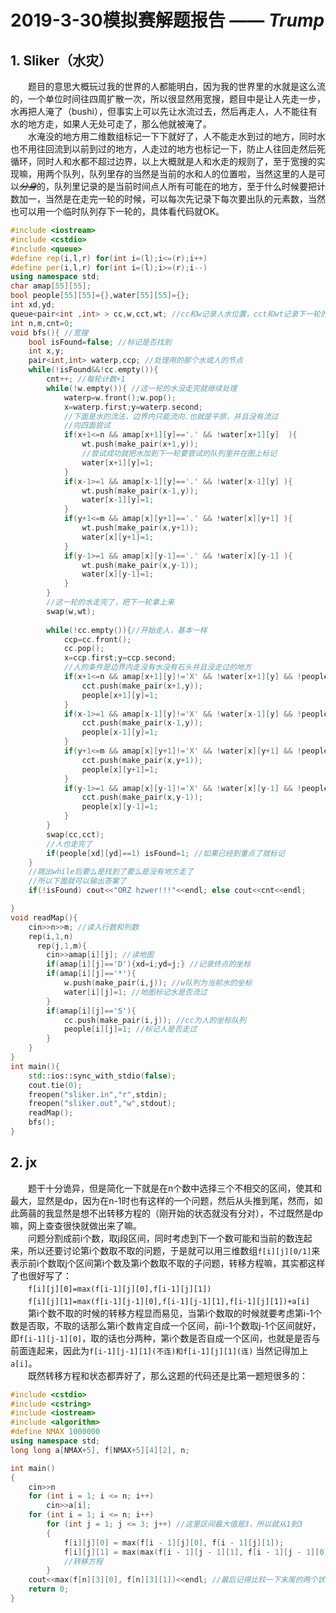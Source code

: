 # 2019-3-30模拟赛解题报告 —— ***Trump***

## 1. Sliker（水灾）

　　题目的意思大概玩过我的世界的人都能明白，因为我的世界里的水就是这么流的，一个单位时间往四周扩散一次，所以很显然用宽搜，题目中是让人先走一步，水再把人淹了（bushi），但事实上可以先让水流过去，然后再走人，人不能往有水的地方走，如果人无处可走了，那么他就被淹了。  
　　水淹没的地方用二维数组标记一下下就好了，人不能走水到过的地方，同时水也不用往回流到以前到过的地方，人走过的地方也标记一下，防止人往回走然后死循环，同时人和水都不超过边界，以上大概就是人和水走的规则了，至于宽搜的实现嘛，用两个队列，队列里存的当然是当前的水和人的位置啦，当然这里的人是可以~~*分身*~~的，队列里记录的是当前时间点人所有可能在的地方，至于什么时候要把计数加一，当然是在走完一轮的时候，可以每次先记录下每次要出队的元素数，当然也可以用一个临时队列存下一轮的，具体看代码就OK。  
```cpp
#include <iostream>
#include <cstdio>
#include <queue>
#define rep(i,l,r) for(int i=(l);i<=(r);i++)
#define per(i,l,r) for(int i=(l);i>=(r);i--)
using namespace std;
char amap[55][55];
bool people[55][55]={},water[55][55]={};
int xd,yd;
queue<pair<int ,int> > cc,w,cct,wt; //cc和w记录人水位置，cct和wt记录下一轮的
int n,m,cnt=0;
void bfs(){ //宽搜
    bool isFound=false; //标记是否找到
    int x,y;
    pair<int,int> waterp,ccp; //处理用的那个水或人的节点
    while(!isFound&&!cc.empty()){
        cnt++; //每轮计数+1
        while(!w.empty()){ //这一轮的水没走完就继续处理
            waterp=w.front();w.pop(); 
            x=waterp.first;y=waterp.second;
            //下面是水的流法，边界内只能流向.也就是平原，并且没有流过
            //向四面尝试
            if(x+1<=n && amap[x+1][y]=='.' && !water[x+1][y]  ){
                wt.push(make_pair(x+1,y)); 
                //尝试成功就把水加到下一轮要尝试的队列里并在图上标记
                water[x+1][y]=1; 
            }
            if(x-1>=1 && amap[x-1][y]=='.' && !water[x-1][y] ){
                wt.push(make_pair(x-1,y));
                water[x-1][y]=1;
            }
            if(y+1<=m && amap[x][y+1]=='.' && !water[x][y+1] ){
                wt.push(make_pair(x,y+1));
                water[x][y+1]=1;
            }
            if(y-1>=1 && amap[x][y-1]=='.' && !water[x][y-1] ){
                wt.push(make_pair(x,y-1));
                water[x][y-1]=1;
            }
        }
        //这一轮的水走完了，把下一轮拿上来
        swap(w,wt);
        
        while(!cc.empty()){//开始走人，基本一样
            ccp=cc.front();
            cc.pop();
            x=ccp.first;y=ccp.second;
            //人的条件是边界内走没有水没有石头并且没走过的地方
            if(x+1<=n && amap[x+1][y]!='X' && !water[x+1][y] && !people[x+1][y] ){
                cct.push(make_pair(x+1,y));
                people[x+1][y]=1;
            }
            if(x-1>=1 && amap[x-1][y]!='X' && !water[x-1][y] && !people[x-1][y] ){
                cct.push(make_pair(x-1,y));
                people[x-1][y]=1;
            }
            if(y+1<=m && amap[x][y+1]!='X' && !water[x][y+1] && !people[x][y+1] ){
                cct.push(make_pair(x,y+1));
                people[x][y+1]=1;
            }
            if(y-1>=1 && amap[x][y-1]!='X' && !water[x][y-1] && !people[x][y+-1] ){
                cct.push(make_pair(x,y-1));
                people[x][y-1]=1;
            }
        }
        swap(cc,cct);
        //人也走完了
        if(people[xd][yd]==1) isFound=1; //如果已经到重点了就标记
    }
    //跳出while后要么是找到了要么是没有地方走了
    //所以下面就可以输出答案了
    if(!isFound) cout<<"ORZ hzwer!!!"<<endl; else cout<<cnt<<endl;

}
void readMap(){
    cin>>n>>m; //读入行数和列数
    rep(i,1,n)
      rep(j,1,m){
        cin>>amap[i][j]; //读地图
        if(amap[i][j]=='D'){xd=i;yd=j;} //记录终点的坐标
        if(amap[i][j]=='*'){
            w.push(make_pair(i,j)); //w队列为当前水的坐标
            water[i][j]=1; //地图标记水是否流过
        }
        if(amap[i][j]=='S'){
            cc.push(make_pair(i,j)); //cc为人的坐标队列
            people[i][j]=1; //标记人是否走过
        }
    }
}
int main(){
    std::ios::sync_with_stdio(false);
    cout.tie(0);
    freopen("sliker.in","r",stdin);
    freopen("sliker.out","w",stdout);
    readMap();
    bfs();
}
```

## 2. jx
　　题干十分诡异，但是简化一下就是在n个数中选择三个不相交的区间，使其和最大，显然是dp，因为在n-1时也有这样的一个问题，然后从头推到尾，然而，如此蒟蒻的我显然是想不出转移方程的（刚开始的状态就没有分对），不过既然是dp嘛，网上查查很快就做出来了嘛。  
　　问题分割成前i个数，取j段区间，同时考虑到下一个数可能和当前的数连起来，所以还要讨论第i个数取不取的问题，于是就可以用三维数组`f[i][j][0/1]`来表示前i个数取j个区间第i个数及第i个数取不取的子问题，转移方程嘛，其实都这样了也很好写了：  
　　`f[i][j][0]=max(f[i-1][j][0],f[i-1][j][1])`  
　　`f[i][j][1]=max(f[i-1][j-1][0],f[i-1][j-1][1],f[i-1][j][1])+a[i]`  
　　第i个数不取的时候的转移方程显而易见，当第i个数取的时候就要考虑第i-1个数是否取，不取的话那么第i个数肯定自成一个区间，前i-1个数取j-1个区间就好，即`f[i-1][j-1][0]`，取的话也分两种，第i个数是否自成一个区间，也就是是否与前面连起来，因此为`f[i-1][j-1][1](不连)和f[i-1][j][1](连)` 当然记得加上`a[i]`。  
　　既然转移方程和状态都弄好了，那么这题的代码还是比第一题短很多的：  
```cpp
#include <cstdio>
#include <cstring>
#include <iostream>
#include <algorithm>
#define NMAX 1000000
using namespace std;
long long a[NMAX+5], f[NMAX+5][4][2], n;

int main()
{
    cin>>n
    for (int i = 1; i <= n; i++)
        cin>>a[i];
    for (int i = 1; i <= n; i++)
        for (int j = 1; j <= 3; j++) //这里区间最大值是3，所以就从1到3
        {
            f[i][j][0] = max(f[i - 1][j][0], f[i - 1][j][1]);
            f[i][j][1] = max(max(f[i - 1][j - 1][1], f[i - 1][j - 1][0]), f[i - 1][j][1]) + a[i];
            //转移方程
        }
    cout<<max(f[n][3][0], f[n][3][1])<<endl; //最后记得比较一下末尾的两个状态
    return 0;
}
```
